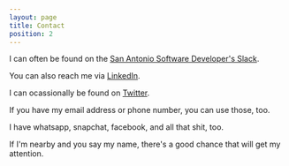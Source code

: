 ```yaml
---
layout: page
title: Contact
position: 2
---
```

I can often be found on the [San Antonio Software Developer's Slack](https://sanantoniodevs.com/).

You can also reach me via [LinkedIn](https://www.linkedin.com/in/bigjonroberts/).

I can ocassionally be found on [Twitter](https://twitter.com/bigjonroberts).

If you have my email address or phone number, you can use those, too.

I have whatsapp, snapchat, facebook, and all that shit, too.

If I'm nearby and you say my name, there's a good chance that will get my attention.
